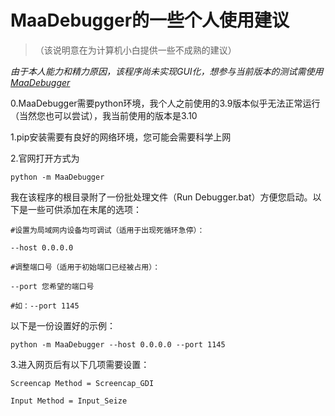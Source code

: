 # MaaDebugger的一些个人使用建议

>（该说明意在为计算机小白提供一些不成熟的建议）

*由于本人能力和精力原因，该程序尚未实现GUI化，想参与当前版本的测试需使用[MaaDebugger](https://github.com/MaaXYZ/MaaDebugger)*

0.MaaDebugger需要python环境，我个人之前使用的3.9版本似乎无法正常运行（当然您也可以尝试），我当前使用的版本是3.10

1.pip安装需要有良好的网络环境，您可能会需要科学上网

2.官网打开方式为

	python -m MaaDebugger
	
我在该程序的根目录附了一份批处理文件（Run Debugger.bat）方便您启动。以下是一些可供添加在末尾的选项：

	#设置为局域网内设备均可调试（适用于出现死循环急停）：
	
	--host 0.0.0.0

	#调整端口号（适用于初始端口已经被占用）：
	
	--port 您希望的端口号
	
	#如：--port 1145
	
以下是一份设置好的示例：

	
	python -m MaaDebugger --host 0.0.0.0 --port 1145
	
3.进入网页后有以下几项需要设置：

    Screencap Method = Screencap_GDI

    Input Method = Input_Seize